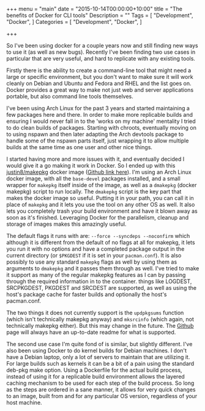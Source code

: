 +++
menu = "main"
date = "2015-10-14T00:00:00+10:00"
title = "The benefits of Docker for CLI tools"
Description = ""
Tags = [
  "Development",
  "Docker",
]
Categories = [
  "Development",
  "Docker",
]

+++

So I've been using docker for a couple years now and still finding new ways to use it (as well as new bugs). Recently I've been finding two use cases in particular that are very useful, and hard to replicate with any existing tools.

Firstly there is the ability to create a command-line tool that might need a large or specific environment, but you don't want to make sure it will work cleanly on Debian and Ubuntu and Fedora and RHEL and the list goes on. Docker provides a great way to make not just web and server applications portable, but also command line tools themselves.

I've been using Arch Linux for the past 3 years and started maintaining a few packages here and there. In order to make more replicable builds and ensuring I would never fall in to the 'works on my machine' mentality I tried to do clean builds of packages. Starting with chroots, eventually moving on to using nspawn and then later adapting the Arch devtools package to handle some of the nspawn parts itself, just wrapping it to allow multiple builds at the same time as one user and other nice things.

I started having more and more issues with it, and eventually decided I would give it a go making it work in Docker. So I ended up with this [justin8/makepkg](https://hub.docker.com/r/justin8/makepkg/) docker image ([Github link here](https://github.com/justin8/docker-makepkg)). I'm using an Arch Linux docker image, with all the `base-devel` packages installed, and a small wrapper for `makepkg` itself inside of the image, as well as a `dmakepkg` (docker makepkg) script to run locally. The `dmakepkg` script is the key part that makes the docker image so useful. Putting it in your path, you can call it in place of `makepkg` and it lets you use the tool on any other OS as well. It also lets you completely trash your build environment and have it blown away as soon as it's finished. Leveraging Docker for the parallelism, cleanup and storage of images makes this amazingly useful.

The default flags it runs with are: `--force --syncdeps --noconfirm` which although it is different from the default of no flags at all for makepkg, it lets you run it with no options and have a completed package output in the current directory (or `$PKGDEST` if it is set in your `pacman.conf`). It is also possibly to use any standard `makepkg` flags as well by using them as arguments to `dmakepkg` and it passes them through as well. I've tried to make it support as many of the regular makepkg features as I can by passing through the required information in to the container. things like LOGDEST, SRCPKGDEST, PKGDEST and SRCDEST are supported, as well as using the host's package cache for faster builds and optionally the host's pacman.conf.

The two things it does not currently support is the `updpkgsums` function (which isn't technically makepkg anyway) and `mksrcinfo` (which again, not technically makepkg either). But this may change in the future. The [Github](https://github.com/justin8/docker-makepkg) page will always have an up-to-date readme for what is supported.

The second use case I'm quite fond of is similar, but slightly different. I've also been using Docker to do kernel builds for Debian machines. I don't have a Debian laptop, only a lot of servers to maintain that are utilizing it. For large builds such as kernels it can be a bit of a pain using the standard deb-pkg make option. Using a Dockerfile for the actual build process, instead of using it for a replicable build environment allows the layered caching mechanism to be used for each step of the build process. So long as the steps are ordered in a sane manner, it allows for very quick changes to an image, built from and for any particular OS version, regardless of your host machine.
